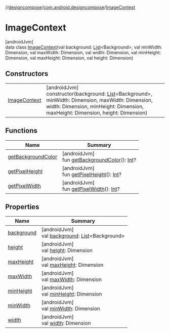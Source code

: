 //[designcompose](../../../index.md)/[com.android.designcompose](../index.md)/[ImageContext](index.md)

# ImageContext

[androidJvm]\
data class [ImageContext](index.md)(val background: [List](https://kotlinlang.org/api/latest/jvm/stdlib/kotlin.collections/-list/index.html)&lt;Background&gt;, val minWidth: Dimension, val maxWidth: Dimension, val width: Dimension, val minHeight: Dimension, val maxHeight: Dimension, val height: Dimension)

## Constructors

| | |
|---|---|
| [ImageContext](-image-context.md) | [androidJvm]<br>constructor(background: [List](https://kotlinlang.org/api/latest/jvm/stdlib/kotlin.collections/-list/index.html)&lt;Background&gt;, minWidth: Dimension, maxWidth: Dimension, width: Dimension, minHeight: Dimension, maxHeight: Dimension, height: Dimension) |

## Functions

| Name | Summary |
|---|---|
| [getBackgroundColor](get-background-color.md) | [androidJvm]<br>fun [getBackgroundColor](get-background-color.md)(): [Int](https://kotlinlang.org/api/latest/jvm/stdlib/kotlin/-int/index.html)? |
| [getPixelHeight](get-pixel-height.md) | [androidJvm]<br>fun [getPixelHeight](get-pixel-height.md)(): [Int](https://kotlinlang.org/api/latest/jvm/stdlib/kotlin/-int/index.html)? |
| [getPixelWidth](get-pixel-width.md) | [androidJvm]<br>fun [getPixelWidth](get-pixel-width.md)(): [Int](https://kotlinlang.org/api/latest/jvm/stdlib/kotlin/-int/index.html)? |

## Properties

| Name | Summary |
|---|---|
| [background](background.md) | [androidJvm]<br>val [background](background.md): [List](https://kotlinlang.org/api/latest/jvm/stdlib/kotlin.collections/-list/index.html)&lt;Background&gt; |
| [height](height.md) | [androidJvm]<br>val [height](height.md): Dimension |
| [maxHeight](max-height.md) | [androidJvm]<br>val [maxHeight](max-height.md): Dimension |
| [maxWidth](max-width.md) | [androidJvm]<br>val [maxWidth](max-width.md): Dimension |
| [minHeight](min-height.md) | [androidJvm]<br>val [minHeight](min-height.md): Dimension |
| [minWidth](min-width.md) | [androidJvm]<br>val [minWidth](min-width.md): Dimension |
| [width](width.md) | [androidJvm]<br>val [width](width.md): Dimension |
